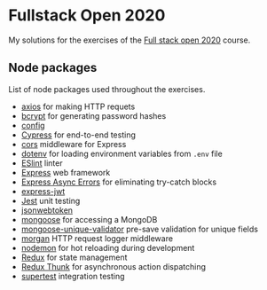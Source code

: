 # Fullstack Open 2020
My solutions for the exercises of the [Full stack open 2020](https://fullstackopen.com/en/) course.


## Node packages
List of node packages used throughout the exercises.
* [axios](https://www.npmjs.com/package/axios) for making HTTP requets
* [bcrypt](https://github.com/kelektiv/node.bcrypt.js) for generating password hashes
* [config](https://github.com/lorenwest/node-config)
* [Cypress](https://www.cypress.io/) for end-to-end testing
* [cors](https://expressjs.com/en/resources/middleware/cors.html) middleware for Express
* [dotenv](https://github.com/motdotla/dotenv) for loading environment variables from `.env` file
* [ESlint](https://eslint.org/) linter
* [Express](https://expressjs.com) web framework
* [Express Async Errors](https://github.com/davidbanham/express-async-errors) for eliminating try-catch blocks
* [express-jwt](https://www.npmjs.com/package/express-jwt)
* [Jest](https://jestjs.io/) unit testing
* [jsonwebtoken](https://github.com/auth0/node-jsonwebtoken)
* [mongoose](https://mongoosejs.com/) for accessing a MongoDB
* [mongoose-unique-validator](https://github.com/blakehaswell/mongoose-unique-validator) pre-save validation for unique fields
* [morgan](https://github.com/expressjs/morgan) HTTP request logger middleware
* [nodemon](https://nodemon.io/) for hot reloading during development
* [Redux](https://redux.js.org/) for state management
* [Redux Thunk](https://github.com/reduxjs/redux-thunk) for asynchronous action dispatching
* [supertest](https://github.com/visionmedia/supertest) integration testing
